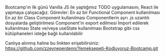 Bootcamp'ın ilk günü Vanilla JS ile yaptığımız TODO uygulamasını, React ile yapmaya çalışacağız.
Görevler:
En az bir Functional Component kullanılması
En az bir Class Component kullanılması
Componentlerin ayrı .js uzantılı dosyalarda geliştirilmesi
Component'in export edilmesi
İmport edilerek kullanılması
State ve/veya useState kullanılması
Bootstrap gibi css kütüphaneleri isteğe bağlı kullanılabilir

Canlıya alınmış haline bu linkten erişebilirsiniz: https://github.com/zzeyneperdenn/Yemeksepeti-Kodluyoruz-Bootcamp.git